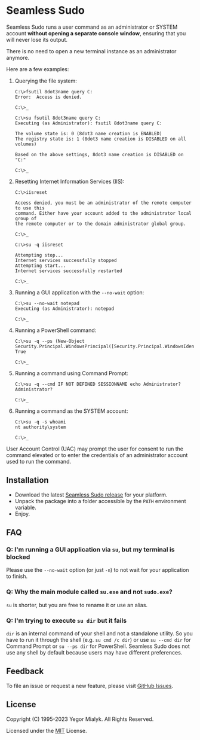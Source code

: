 # Seamless Sudo

Seamless Sudo runs a user command as an administrator or SYSTEM account **without opening a separate console window**, ensuring that you will never lose its output.

There is no need to open a new terminal instance as an administrator anymore.

Here are a few examples:

1. Querying the file system:

    ```text
    C:\>fsutil 8dot3name query C:
    Error:  Access is denied.

    C:\>_
    ```

    ```text
    C:\>su fsutil 8dot3name query C:
    Executing (as Administrator): fsutil 8dot3name query C:

    The volume state is: 0 (8dot3 name creation is ENABLED)
    The registry state is: 1 (8dot3 name creation is DISABLED on all volumes)

    Based on the above settings, 8dot3 name creation is DISABLED on "C:"

    C:\>_
    ```

2. Resetting Internet Information Services (IIS):

    ```text
    C:\>iisreset

    Access denied, you must be an administrator of the remote computer to use this
    command. Either have your account added to the administrator local group of
    the remote computer or to the domain administrator global group.

    C:\>_
    ```

    ```text
    C:\>su -q iisreset

    Attempting stop...
    Internet services successfully stopped
    Attempting start...
    Internet services successfully restarted

    C:\>_
    ```

3. Running a GUI application with the `--no-wait` option:

    ```text
    C:\>su --no-wait notepad
    Executing (as Administrator): notepad

    C:\>_
    ```

4. Running a PowerShell command:

    ```text
    C:\>su -q --ps (New-Object Security.Principal.WindowsPrincipal([Security.Principal.WindowsIdentity]::GetCurrent())).IsInRole([Security.Principal.WindowsBuiltInRole]::Administrator)
    True

    C:\>_
    ```

5. Running a command using Command Prompt:

    ```text
    C:\>su -q --cmd IF NOT DEFINED SESSIONNAME echo Administrator?
    Administrator?

    C:\>_
    ```

6. Running a command as the SYSTEM account:

    ```text
    C:\>su -q -s whoami
    nt authority\system

    C:\>_
    ```

User Account Control (UAC) may prompt the user for consent to run the command elevated or to enter the credentials of an administrator account used to run the command.

## Installation

- Download the latest [Seamless Sudo release](https://github.com/yegor-mialyk/tools/releases/latest) for your platform.
- Unpack the package into a folder accessible by the `PATH` environment variable.
- Enjoy.

## FAQ

### Q: I'm running a GUI application via `su`, but my terminal is blocked

Please use the `--no-wait` option (or just `-n`) to not wait for your application to finish.

### Q: Why the main module called `su.exe` and not `sudo.exe`?

`su` is shorter, but you are free to rename it or use an alias.

### Q: I'm trying to execute `su dir` but it fails

`dir` is an internal command of your shell and not a standalone utility.
So you have to run it through the shell (e.g. `su cmd /c dir`) or use `su --cmd dir` for Command Prompt or `su --ps dir` for PowerShell.
Seamless Sudo does not use any shell by default because users may have different preferences.

## Feedback

To file an issue or request a new feature, please visit [GitHub Issues](https://github.com/yegor-mialyk/tools/issues).

## License

Copyright (C) 1995-2023 Yegor Mialyk. All Rights Reserved.

Licensed under the [MIT](LICENSE) License.

